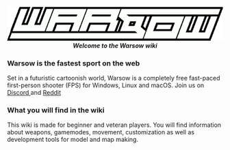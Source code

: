 <div align="center">
  <img src="./src/static/warsow.png">  
</div>


<div align="center">
    <i> <b> Welcome to the Warsow wiki </b> </i>
</div>


### Warsow is the fastest sport on the web

Set in a futuristic cartoonish world, Warsow is a completely free fast-paced first-person shooter (FPS) for Windows, Linux and macOS.
Join us on <a href="https://discord.gg/Z9UgZZM"> Discord <a> and <a href="https://www.reddit.com/r/warsow/"> Reddit <a>

### What you will find in the wiki

This wiki is made for beginner and veteran players. You will find information about weapons, gamemodes, movement, customization as well as development tools for model and map making.